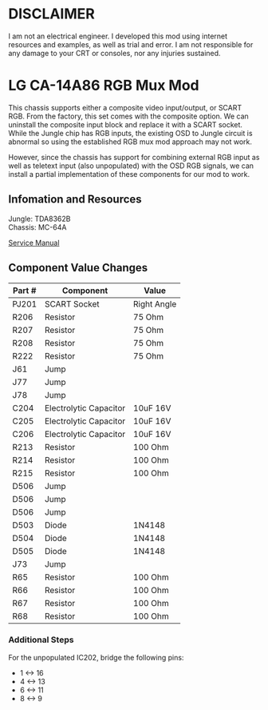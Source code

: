 # DISCLAIMER  

I am not an electrical engineer. I developed this mod using internet resources and examples, as well as trial and error. I am not responsible for any damage to your CRT or consoles, nor any injuries sustained.

# LG CA-14A86 RGB Mux Mod

This chassis supports either a composite video input/output, or SCART RGB. From the factory, this set comes with the composite option. We can uninstall the composite input block and replace it with a SCART socket. While the Jungle chip has RGB inputs, the existing OSD to Jungle circuit is abnormal so using the established RGB mux mod approach may not work.   
  
However, since the chassis has support for combining external RGB input as well as teletext input (also unpopulated) with the OSD RGB signals, we can install a partial implementation of these components for our mod to work.  

## Infomation and Resources

Jungle: TDA8362B  
Chassis: MC-64A

[Service Manual](./res/service_manual.png)

## Component Value Changes

| Part #       | Component    | Value       |
| ------------ | ------------ | ----------- |
| PJ201        | SCART Socket | Right Angle |
| R206         | Resistor     | 75 Ohm      |
| R207         | Resistor     | 75 Ohm      |
| R208         | Resistor     | 75 Ohm      |
| R222         | Resistor     | 75 Ohm      |
| J61          | Jump         |             |
| J77          | Jump         |             |
| J78          | Jump         |             |
| C204         | Electrolytic Capacitor | 10uF 16V           |
| C205         | Electrolytic Capacitor | 10uF 16V           |
| C206         | Electrolytic Capacitor | 10uF 16V           |
| R213         | Resistor     | 100 Ohm     |
| R214         | Resistor     | 100 Ohm     |
| R215         | Resistor     | 100 Ohm     |
| D506         | Jump         |             |
| D506         | Jump         |             |
| D506         | Jump         |             |
| D503         | Diode        | 1N4148      | 
| D504         | Diode        | 1N4148      |
| D505         | Diode        | 1N4148      |
| J73          | Jump         |             |
| R65          | Resistor     | 100 Ohm     |
| R66          | Resistor     | 100 Ohm     |
| R67          | Resistor     | 100 Ohm     |
| R68          | Resistor     | 100 Ohm     |

### Additional Steps  

For the unpopulated IC202, bridge the following pins:  
- 1 <-> 16  
- 4 <-> 13  
- 6 <-> 11  
- 8 <-> 9  
